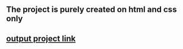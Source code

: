 ## The project is purely created on html and css only
## [output project link](https://github.com/raviraj0922/FSJS/blob/main/Project6/Hosting%20Landing%20Page.png)
